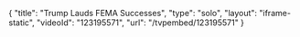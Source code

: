 {
    "title": "Trump Lauds FEMA Successes",
    "type": "solo",
    "layout": "iframe-static",
    "videoId": "123195571",
    "url": "\/tvpembed\/123195571"
}